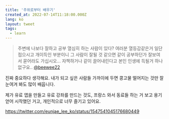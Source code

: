 ```yaml
---
title: '주위로부터 배우기'
created_at: 2022-07-14T11:18:00.000Z
lang: ko
layout: tweet
tags:
  - learn
---
```


> 주변에 나보다 잘하고 공부 열심히 하는 사람이 있다? 여러분 열등감같은거 일단 접으시고 개이득인 부분이니 그 사람이 잘될 것 같으면 같이 공부하던가 잘보여서 묻어라도 가십시오... 자책하거나 같이 끌어내린다고 본인 인생에 득될거 하나 없구요..
> [@beewee22](https://twitter.com/beewee22/status/1547499880385429504)

진짜 중요하다 생각해요. 내가 되고 싶은 사람들 가까이에 두면 콩고물 떨어지는 것만 잘 눈여겨 봐도 많이 배웁니다.

제가 유료 앱을 만들고 유료 강좌를 만드는 것도, 프랑스 와서 동료들 하는 거 보고 용기 얻어 시작했던 거고, 개인적으로 너무 즐기고 있어요.

https://twitter.com/eunjae_lee_ko/status/1547541045176680449
